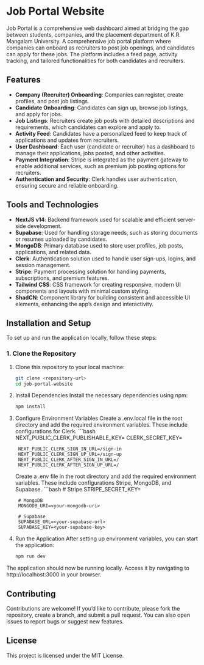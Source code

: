 # Job Portal Website

Job Portal is a comprehensive web dashboard aimed at bridging the gap between students, companies, and the placement department of K.R. Mangalam University.
A comprehensive job portal platform where companies can onboard as recruiters to post job openings, and candidates can apply for these jobs. The platform includes a feed page, activity tracking, and tailored functionalities for both candidates and recruiters.

## Features

- **Company (Recruiter) Onboarding**: Companies can register, create profiles, and post job listings.
- **Candidate Onboarding**: Candidates can sign up, browse job listings, and apply for jobs.
- **Job Listings**: Recruiters create job posts with detailed descriptions and requirements, which candidates can explore and apply to.
- **Activity Feed**: Candidates have a personalized feed to keep track of applications and updates from recruiters.
- **User Dashboard**: Each user (candidate or recruiter) has a dashboard to manage their applications, jobs posted, and other activities.
- **Payment Integration**: Stripe is integrated as the payment gateway to enable additional services, such as premium job posting options for recruiters.
- **Authentication and Security**: Clerk handles user authentication, ensuring secure and reliable onboarding.

## Tools and Technologies

- **NextJS v14**: Backend framework used for scalable and efficient server-side development.
- **Supabase**: Used for handling storage needs, such as storing documents or resumes uploaded by candidates.
- **MongoDB**: Primary database used to store user profiles, job posts, applications, and related data.
- **Clerk**: Authentication solution used to handle user sign-ups, logins, and session management.
- **Stripe**: Payment processing solution for handling payments, subscriptions, and premium features.
- **Tailwind CSS**: CSS framework for creating responsive, modern UI components and layouts with minimal custom styling.
- **ShadCN**: Component library for building consistent and accessible UI elements, enhancing the app’s design and interactivity.

## Installation and Setup

To set up and run the application locally, follow these steps:

### 1. Clone the Repository

1. Clone this repository to your local machine:
   ```bash
   git clone <repository-url>
   cd job-portal-website

2. Install Dependencies
Install the necessary dependencies using npm:
    ```bash
    npm install

3. Configure Environment Variables
    Create a .env.local file in the root directory and add the required environment variables. These include configurations for Clerk.
        ```bash 
        NEXT_PUBLIC_CLERK_PUBLISHABLE_KEY=<your-clerk-api-key>
        CLERK_SECRET_KEY=<your-clerk-secret-key>

        NEXT_PUBLIC_CLERK_SIGN_IN_URL=/sign-in
        NEXT_PUBLIC_CLERK_SIGN_UP_URL=/sign-up
        NEXT_PUBLIC_CLERK_AFTER_SIGN_IN_URL=/
        NEXT_PUBLIC_CLERK_AFTER_SIGN_UP_URL=/

    Create a .env file in the root directory and add the required environment variables. These include configurations Stripe, MongoDB, and Supabase.
        ```bash
        # Stripe
        STRIPE_SECRET_KEY=<your-stripe-secret-key>

        # MongoDB
        MONGODB_URI=<your-mongodb-uri>

        # Supabase
        SUPABASE_URL=<your-supabase-url>
        SUPABASE_KEY=<your-supabase-key>

4. Run the Application 
After setting up environment variables, you can start the application:
    ```bash
    npm run dev
The application should now be running locally. Access it by navigating to http://localhost:3000 in your browser.

## Contributing
Contributions are welcome! If you’d like to contribute, please fork the repository, create a branch, and submit a pull request. You can also open issues to report bugs or suggest new features.

## License
This project is licensed under the MIT License.
